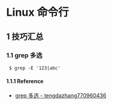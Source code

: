 # Linux 命令行

## 1 技巧汇总

### 1.1 grep 多选

` $ grep -E '123|abc'`

#### 1.1.1 Reference

- [grep 多选 - tengdazhang770960436](http://blog.csdn.net/tengdazhang770960436/article/details/39989313)

